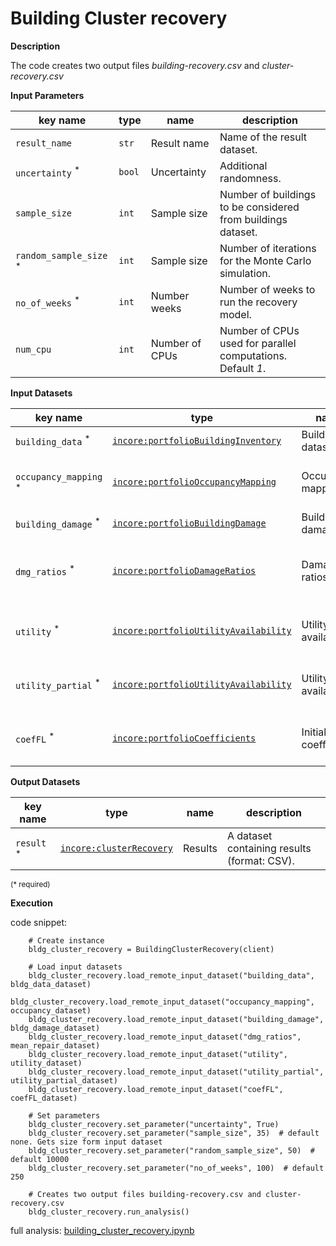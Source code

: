 # Building Cluster recovery

**Description**

The code creates two output files *building-recovery.csv* and *cluster-recovery.csv*
   
**Input Parameters**

key name | type | name | description
--- | --- | --- | ---
`result_name` | `str` | Result name | Name of the result dataset.
`uncertainty` <sup>*</sup> | `bool` | Uncertainty | Additional randomness.
`sample_size` | `int` | Sample size | Number of buildings to be considered from buildings dataset.
`random_sample_size` <sup>*</sup> | `int` | Sample size | Number of iterations for the Monte Carlo simulation.
`no_of_weeks` <sup>*</sup> | `int` | Number weeks | Number of weeks to run the recovery model.
`num_cpu` | `int` | Number of CPUs | Number of CPUs used for parallel computations. Default *1*.

**Input Datasets**

key name | type | name | description
--- | --- | --- | ---
`building_data` <sup>*</sup> | [`incore:portfolioBuildingInventory`](https://incore.ncsa.illinois.edu/semantics/api/types/incore:portfolioBuildingInventory) | Building dataset | A building dataset.
`occupancy_mapping` <sup>*</sup> | [`incore:portfolioOccupancyMapping`](https://incore.ncsa.illinois.edu/semantics/api/types/incore:portfolioOccupancyMapping) | Occupancy mapping | An occupancy of buildings dataset.
`building_damage` <sup>*</sup> | [`incore:portfolioBuildingDamage`](https://incore.ncsa.illinois.edu/semantics/api/types/incore:portfolioBuildingDamage) | Building damage | A building damage.
`dmg_ratios` <sup>*</sup> | [`incore:portfolioDamageRatios`](https://incore.ncsa.illinois.edu/semantics/api/types/incore:portfolioDamageRatios) | Damage ratios | Mean repair by occupancy and building type.
`utility` <sup>*</sup> | [`incore:portfolioUtilityAvailability`](https://incore.ncsa.illinois.edu/semantics/api/types/incore:portfolioUtilityAvailability) | Utility availability | Utility availability at utility service area.
`utility_partial` <sup>*</sup> | [`incore:portfolioUtilityAvailability`](https://incore.ncsa.illinois.edu/semantics/api/types/incore:portfolioUtilityAvailability) | Utility availability | Partial utility availability at utility service area.
`coefFL` <sup>*</sup> | [`incore:portfolioCoefficients`](https://incore.ncsa.illinois.edu/semantics/api/types/incore:portfolioCoefficients) | Initial coefficients | Correlation coefficient of initial functionality.

**Output Datasets**

key name | type                                                                                                         | name | description
--- |--------------------------------------------------------------------------------------------------------------| --- | ---
`result` <sup>*</sup> | [`incore:clusterRecovery`](https://incore.ncsa.illinois.<br/>edu/semantics/api/types/incore:clusterRecovery) | Results | A dataset containing results (format: CSV).

<small>(* required)</small>

**Execution**

code snippet:

```
    # Create instance
    bldg_cluster_recovery = BuildingClusterRecovery(client)

    # Load input datasets
    bldg_cluster_recovery.load_remote_input_dataset("building_data", bldg_data_dataset)
    bldg_cluster_recovery.load_remote_input_dataset("occupancy_mapping", occupancy_dataset)
    bldg_cluster_recovery.load_remote_input_dataset("building_damage", bldg_damage_dataset)
    bldg_cluster_recovery.load_remote_input_dataset("dmg_ratios", mean_repair_dataset)
    bldg_cluster_recovery.load_remote_input_dataset("utility", utility_dataset)
    bldg_cluster_recovery.load_remote_input_dataset("utility_partial", utility_partial_dataset)
    bldg_cluster_recovery.load_remote_input_dataset("coefFL", coefFL_dataset)

    # Set parameters
    bldg_cluster_recovery.set_parameter("uncertainty", True)
    bldg_cluster_recovery.set_parameter("sample_size", 35)  # default none. Gets size form input dataset
    bldg_cluster_recovery.set_parameter("random_sample_size", 50)  # default 10000
    bldg_cluster_recovery.set_parameter("no_of_weeks", 100)  # default 250

    # Creates two output files building-recovery.csv and cluster-recovery.csv
    bldg_cluster_recovery.run_analysis()
```

full analysis: [building_cluster_recovery.ipynb](https://github.com/IN-CORE/incore-docs/blob/main/notebooks/building_cluster_recovery.ipynb)
